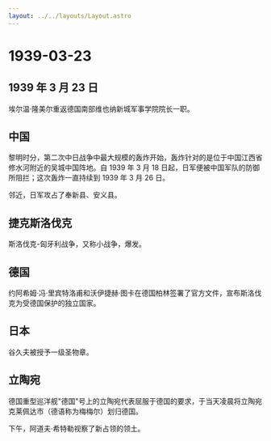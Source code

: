 ```yaml
---
layout: ../../layouts/Layout.astro
---
```


# 1939-03-23

## 1939 年 3 月 23 日

埃尔温·隆美尔重返德国南部维也纳新城军事学院院长一职。

## 中国

黎明时分，第二次中日战争中最大规模的轰炸开始，轰炸针对的是位于中国江西省修水河附近的吴城中国阵地。自
1939 年 3 月 18 日起，日军便被中国军队的防御所阻拦；这次轰炸一直持续到
1939 年 3 月 26 日。

邻近，日军攻占了奉新县、安义县。

## 捷克斯洛伐克

斯洛伐克-匈牙利战争，又称小战争，爆发。

## 德国

约阿希姆·冯·里宾特洛甫和沃伊捷赫·图卡在德国柏林签署了官方文件，宣布斯洛伐克为受德国保护的独立国家。

## 日本

谷久夫被授予一级圣物章。

## 立陶宛

德国重型巡洋舰"德国"号上的立陶宛代表屈服于德国的要求，于当天凌晨将立陶宛克莱佩达市（德语称为梅梅尔）划归德国。

下午，阿道夫·希特勒视察了新占领的领土。